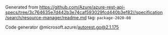 Generated from https://github.com/Azure/azure-rest-api-specs/tree/3c764635e7d442b3e74caf593029fcd440b3ef82//specification/search/resource-manager/readme.md tag: `package-2020-08`

Code generator @microsoft.azure/autorest.go@2.1.175


